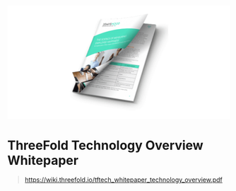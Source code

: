 ![](img/whitepaper_header.png)

# ThreeFold Technology Overview Whitepaper

> https://wiki.threefold.io/tftech_whitepaper_technology_overview.pdf

<!-- ```pdf
https://wiki.threefold.io/tftech_whitepaper_technology_overview.pdf
``` -->



<!-- original info
https://docs.google.com/document/d/1WTHrbe3nS1_VgTYxgDPeyyEmvj7unIcEPwrg0l3SBNI/edit#heading=h.pxbcnka8abj4 -->
